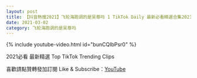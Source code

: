```yaml
---
layout: post
title: 【抖音熱搜2021】飞轮海跑调的是吴尊吗 1 TikTok Daily 最新必看精選合集2021 03 02
date: 2021-03-02
category: 飞轮海跑调的是吴尊吗
---
```


{% include youtube-video.html id="bunCQIbPsr0" %}

2021必看 最新精選 Top TikTok Trending Clips

喜歡請點贊轉發加訂閱 Like & Subscribe：[YouTube](https://www.youtube.com/channel/UCAoR7VcanIPd04uEq_GIylA/videos)

